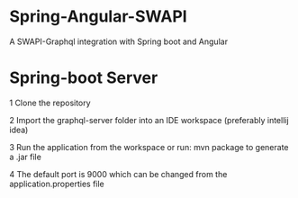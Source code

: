 # Spring-Angular-SWAPI
A SWAPI-Graphql integration with Spring boot and Angular

# Spring-boot Server 

1 Clone the repository

2 Import the graphql-server folder into an IDE workspace (preferably intellij idea)

3 Run the application from the workspace or run: mvn package to generate a .jar file

4 The default port is 9000 which can be changed from the application.properties file
